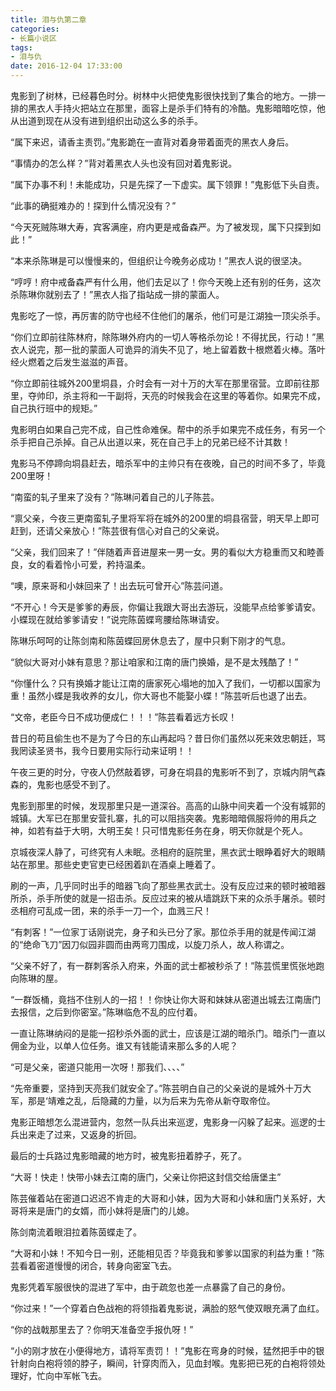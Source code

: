 ```yaml
---
title: 泪与仇第二章
categories:
- 长篇小说区
tags:
- 泪与仇
date: 2016-12-04 17:33:00
---
```




鬼影到了树林，已经暮色时分。树林中火把使鬼影很快找到了集合的地方。一排一排的黑衣人手持火把站立在那里，面容上是杀手们特有的冷酷。鬼影暗暗吃惊，他从出道到现在从没有进到组织出动这么多的杀手。

“属下来迟，请香主责罚。”鬼影跪在一直背对着身带着面壳的黑衣人身后。

“事情办的怎么样？”背对着黑衣人头也没有回对着鬼影说。

“属下办事不利！未能成功，只是先探了一下虚实。属下领罪！”鬼影低下头自责。

“此事的确挺难办的！探到什么情况没有？”

“今天死贼陈琳大寿，宾客满座，府内更是戒备森严。为了被发现，属下只探到如此！”

“本来杀陈琳是可以慢慢来的，但组织让今晚务必成功！”黑衣人说的很坚决。

“哼哼！府中戒备森严有什么用，他们去足以了！你今天晚上还有别的任务，这次杀陈琳你就别去了！”黑衣人指了指站成一排的蒙面人。

鬼影吃了一惊，再厉害的防守也经不住他们的屠杀，他们可是江湖独一顶尖杀手。

“你们立即前往陈林府，除陈琳外府内的一切人等格杀勿论！不得扰民，行动！”黑衣人说完，那一批的蒙面人可诡异的消失不见了，地上留着数十根燃着火棒。落叶经火燃着之后发生滋滋的声音。

“你立即前往城外200里垌县，介时会有一对十万的大军在那里宿营。立即前往那里，夺帅印，杀主将和一干副将，天亮的时候我会在这里的等着你。如果完不成，自己执行班中的规矩。”

鬼影明白如果自己完不成，自己性命难保。帮中的杀手如果完不成任务，有另一个杀手把自己杀掉。自己从出道以来，死在自己手上的兄弟已经不计其数！

鬼影马不停蹄向垌县赶去，暗杀军中的主帅只有在夜晚，自己的时间不多了，毕竟200里呀！

“南蛮的轧子里来了没有？”陈琳问着自己的儿子陈芸。

“禀父亲，今夜三更南蛮轧子里将军将在城外的200里的垌县宿营，明天早上即可赶到，还请父亲放心！”陈芸很有信心对自己的父亲说。

“父亲，我们回来了！”伴随着声音进屋来一男一女。男的看似大方稳重而又和睦善良，女的看着怜小可爱，矜持温柔。

“噢，原来哥和小妹回来了！出去玩可曾开心”陈芸问道。

“不开心！今天是爹爹的寿辰，你偏让我跟大哥出去游玩，没能早点给爹爹请安。小蝶现在就给爹爹请安！”说完陈茵蝶弯腰给陈琳请安。

陈琳乐呵呵的让陈剑南和陈茵蝶回房休息去了，屋中只剩下刚才的气息。

“貌似大哥对小妹有意思？那让咱家和江南的唐门换婚，是不是太残酷了！”

“你懂什么？只有换婚才能让江南的唐家死心塌地的加入了我们，一切都以国家为重！虽然小蝶是我收养的女儿，你大哥也不能娶小蝶！”陈芸听后也退了出去。

“文帝，老臣今日不成功便成仁！！！”陈芸看着远方长叹！

昔日的苟且偷生也不是为了今日的东山再起吗？昔日你们虽然以死来效忠朝廷，骂我罔读圣贤书，我今日要用实际行动来证明！！

午夜三更的时分，守夜人仍然敲着锣，可身在垌县的鬼影听不到了，京城内阴气森森的，鬼影也感受不到了。

鬼影到那里的时候，发现那里只是一道深谷。高高的山脉中间夹着一个没有城郭的城镇。大军已在那里安营扎寨，扎的可以阻挡突袭。鬼影暗暗佩服将帅的用兵之神，如若有益于大明，大明王矣！只可惜鬼影任务在身，明天你就是个死人。

京城夜深人静了，可终究有人未眠。丞相府的庭院里，黑衣武士眼睁着好大的眼睛站在那里。那些史吏官吏已经困着趴在酒桌上睡着了。

刷的一声，几乎同时出手的暗器飞向了那些黑衣武士。没有反应过来的顿时被暗器所杀，杀手所使的就是一招击杀。反应过来的被从墙跳跃下来的众杀手屠杀。顿时丞相府可乱成一团，来的杀手一刀一个，血溅三尺！

“有刺客！”一位家丁话刚说完，身子和头已分了家。那位杀手用的就是传闻江湖的“绝命飞刀”因刀似园非圆而由两弯刀围成，以旋刀杀人，故人称谓之。

“父亲不好了，有一群刺客杀入府来，外面的武士都被秒杀了！”陈芸慌里慌张地跑向陈琳的屋。

“一群饭桶，竟挡不住别人的一招！！你快让你大哥和妹妹从密道出城去江南唐门去报信，之后到你密室。”陈琳临危不乱的应付着。

一直让陈琳纳闷的是能一招秒杀外面的武士，应该是江湖的暗杀门。暗杀门一直以佣金为业，以单人位任务。谁又有钱能请来那么多的人呢？

“可是父亲，密道只能用一次呀！那我们、、、、”

“先帝重要，坚持到天亮我们就安全了。”陈芸明白自己的父亲说的是城外十万大军，那是‘靖难之乱，后隐藏的力量，以为后来为先帝从新夺取帝位。

鬼影正暗想怎么混进营内，忽然一队兵出来巡逻，鬼影身一闪躲了起来。巡逻的士兵出来走了过来，又返身的折回。

最后的士兵路过鬼影暗藏的地方时，被鬼影扭着脖子，死了。

“大哥！快走！快带小妹去江南的唐门，父亲让你把这封信交给唐堡主”

陈芸催着站在密道口迟迟不肯走的大哥和小妹，因为大哥和小妹和唐门关系好，大哥将来是唐门的女婿，而小妹将是唐门的儿媳。

陈剑南流着眼泪拉着陈茵蝶走了。

“大哥和小妹！不知今日一别，还能相见否？毕竟我和爹爹以国家的利益为重！”陈芸看着密道慢慢的闭合，转身向密室飞去。

鬼影凭着军服很快的混进了军中，由于疏忽也差一点暴露了自己的身份。

“你过来！”一个穿着白色战袍的将领指着鬼影说，满脸的怒气使双眼充满了血红。

“你的战戟那里去了？你明天准备空手报仇呀！”

“小的刚才放在小便得地方，请将军责罚！！”鬼影在弯身的时候，猛然把手中的银针射向白袍将领的脖子，瞬间，针穿肉而入，见血封喉。鬼影把已死的白袍将领处理好，忙向中军帐飞去。

